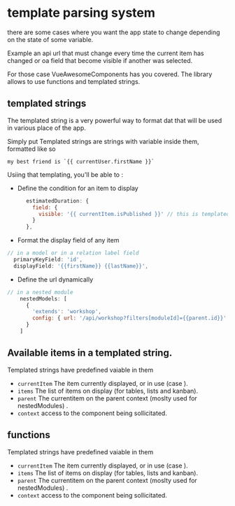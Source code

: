 # template parsing system

there are some cases where you want the app state to change depending on the state of some variable.

Example an api url that must change every time the current item has changed
or oa field that become visible if another was selected.

For those case VueAwesomeComponents has you covered.  The library allows to use functions and templated strings.


## templated strings

The templated string is a very powerful way to format dat that will be used in various place of the app.

Simply put Templated strings are strings with variable inside them, formatted like so


```
my best friend is `{{ currentUser.firstName }}`
```

Usiing that templating, you'll be able to :

- Define the condition for an item to display

```javascript
      estimatedDuration: {
        field: {
          visible: '{{ currentItem.isPublished }}' // this is templated.
        }
      },
```

- Format the display field of any item

```javascript
// in a model or in a relation label field
  primaryKeyField: 'id',
  displayField: '{{firstName}} {{lastName}}',
```


- Define the url dynamically

```javascript
// in a nested module
    nestedModels: [
      {
        'extends': 'workshop',
        config: { url: '/api/workshop?filters[moduleId]={{parent.id}}' }
      }
    ]
```


## Available items in a templated string.

Templated strings have predefined vaiable in them

- `currentItem` The item currently displayed, or in use (case ).
- `items` The list of items on display (for tables, lists and kanban).
- `parent` The currentitem on the parent context (moslty used for nestedModules) .
- `context` access to the component being sollicitated.


## functions

Templated strings have predefined vaiable in them

- `currentItem` The item currently displayed, or in use (case ).
- `items` The list of items on display (for tables, lists and kanban).
- `parent` The currentitem on the parent context (moslty used for nestedModules) .
- `context` access to the component being sollicitated.